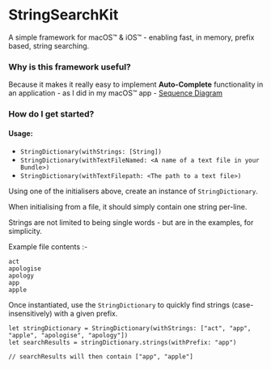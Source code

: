 # StringSearchKit
A simple framework for macOS™ & iOS™ - enabling fast, in memory, prefix based, string searching.

### Why is this framework useful?

Because it makes it really easy to implement **Auto-Complete** functionality in an application - as I did in my macOS™ app - [Sequence Diagram](https://itunes.apple.com/gb/app/sequence-diagram/id1195426709?mt=12) 

### How do I get started?

#### Usage:

   - `StringDictionary(withStrings: [String])`
   - `StringDictionary(withTextFileNamed: <A name of a text file in your Bundle>)`
   - `StringDictionary(withTextFilepath: <The path to a text file>)`
   
Using one of the initialisers above, create an instance of `StringDictionary`.

When initialising from a file, it should simply contain one string per-line.

Strings are not limited to being single words - but are in the examples, for simplicity.

Example file contents :-
```
act
apologise
apology
app
apple
```

Once instantiated, use the `StringDictionary` to quickly find strings (case-insensitively) with a given prefix.

```
let stringDictionary = StringDictionary(withStrings: ["act", "app", "apple", "apologise", "apology"])
let searchResults = stringDictionary.strings(withPrefix: "app")

// searchResults will then contain ["app", "apple"]
```
